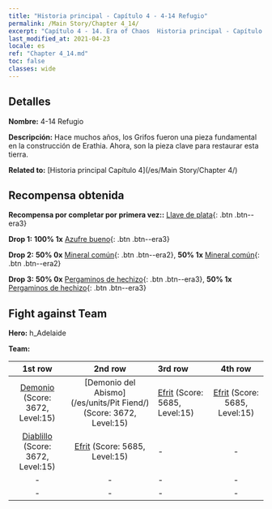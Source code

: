 ```yaml
---
title: "Historia principal - Capítulo 4 - 4-14 Refugio"
permalink: /Main Story/Chapter 4_14/
excerpt: "Capítulo 4 - 14. Era of Chaos  Historia principal - Capítulo 4_14. 4-14 Refugio"
last_modified_at: 2021-04-23
locale: es
ref: "Chapter 4_14.md"
toc: false
classes: wide
---
```


## Detalles

 **Nombre:** 4-14 Refugio

 **Descripción:** Hace muchos años, los Grifos fueron una pieza fundamental en la construcción de Erathia. Ahora, son la pieza clave para restaurar esta tierra.

 **Related to:** [Historia principal Capítulo 4](/es/Main Story/Chapter 4/)

## Recompensa obtenida

 **Recompensa por completar por primera vez::** [Llave de plata](/ItemsES/con_693/){: .btn .btn--era3}

 **Drop 1:** **100% 1x** [Azufre bueno](/ItemsES/mat_15/){: .btn .btn--era3}

 **Drop 2:** **50% 0x** [Mineral común](/ItemsES/mat_6/){: .btn .btn--era2}, **50% 1x** [Mineral común](/ItemsES/mat_6/){: .btn .btn--era2}

 **Drop 3:** **50% 0x** [Pergaminos de hechizo](/ItemsES/con_694/){: .btn .btn--era3}, **50% 1x** [Pergaminos de hechizo](/ItemsES/con_694/){: .btn .btn--era3}


## Fight against Team
 **Hero:** h_Adelaide

 **Team:**


  | 1st row | 2nd row | 3rd row | 4th row |
  |:----:|:----:|:----|:----:|
  | [Demonio](/es/units/Demon/) (Score: 3672, Level:15)  | [Demonio del Abismo](/es/units/Pit Fiend/) (Score: 3672, Level:15)  | [Efrit](/es/units/Efreeti/) (Score: 5685, Level:15)  | [Efrit](/es/units/Efreeti/) (Score: 5685, Level:15)  |
  | [Diablillo](/es/units/Imp/) (Score: 3672, Level:15)  | [Efrit](/es/units/Efreeti/) (Score: 5685, Level:15)  | - | - |
  | - | - | - | - |
  | - | - | - | - |


